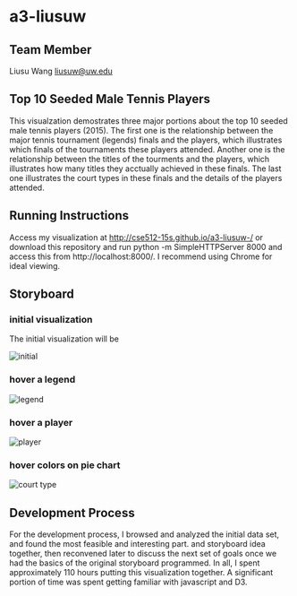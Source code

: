 # a3-liusuw

## Team Member

Liusu Wang liusuw@uw.edu

## Top 10 Seeded Male Tennis Players

This visualzation demostrates three major portions about the top 10 seeded male tennis players (2015). The first one is the relationship between the major tennis tournament (legends) finals and the players, which illustrates which finals of the tournaments these players attended. Another one is the relationship between the titles of the tourments and the players, which illustrates how many titles they acctually achieved in these finals. The last one illustrates the court types in these finals and the details of the players attended.

## Running Instructions

Access my visualization at http://cse512-15s.github.io/a3-liusuw-/ or download this repository and run python -m SimpleHTTPServer 8000 and access this from http://localhost:8000/. I recommend using Chrome for ideal viewing.


## Storyboard

### initial visualization

The initial visualization will be 

![initial](https://cloud.githubusercontent.com/assets/4379884/7588735/d085679a-f873-11e4-8e08-0ab7dd3b92eb.jpg)

### hover a legend
![legend](https://cloud.githubusercontent.com/assets/4379884/7588736/d29a949c-f873-11e4-9847-e3fd162c5e86.jpg)


### hover a player
![player](https://cloud.githubusercontent.com/assets/4379884/7588738/d48ddc1e-f873-11e4-9b09-4d80f2e1cc2f.jpg)

### hover colors on pie chart 
![court type](https://cloud.githubusercontent.com/assets/4379884/7588740/d61664ca-f873-11e4-9f94-e4e9eedb412a.jpg)


## Development Process

For the development process, I browsed and analyzed the initial data set, and found the most feasible and interesting part. and storyboard idea together, then reconvened later to discuss the next set of goals once we had the basics of the original storyboard programmed. In all, I spent approximately 110 hours putting this visualization together. A significant portion of time was spent getting familiar with javascript and D3. 
